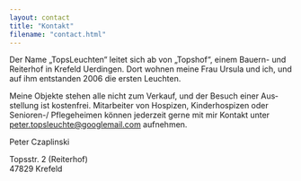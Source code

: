 ```yaml
---
layout: contact
title: "Kontakt"
filename: "contact.html"
---
```


Der Name „TopsLeuchten“ leitet sich ab von „Topshof“, einem Bauern- und Reiterhof in Krefeld Uerdingen. Dort wohnen meine Frau Ursula und ich, und auf ihm entstanden 2006 die ersten Leuchten.

Meine Objekte stehen alle nicht zum Verkauf, und der Besuch einer Aus&#173;stellung ist kostenfrei. Mitarbeiter von Hospizen, Kinderhospizen oder Senioren-/ Pflegeheimen können jederzeit gerne mit mir Kontakt unter <a href="mailto:peter.topsleuchte@googlemail.com" style="font-weight: bold;">peter.topsleuchte@googlemail.com</a> aufnehmen.

Peter Czaplinski <br>

Topsstr. 2 (Reiterhof) <br>
47829 Krefeld <br>
